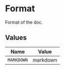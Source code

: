 # Format

Format of the doc.


## Values

| Name       | Value      |
| ---------- | ---------- |
| `MARKDOWN` | markdown   |
